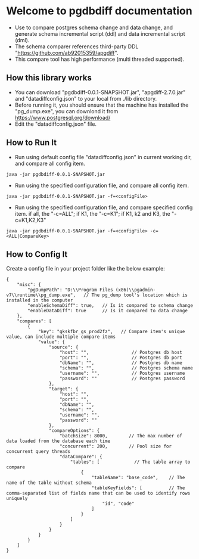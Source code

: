 # Welcome to pgdbdiff documentation

- Use to compare postgres schema change and data change, and generate schema incremental script (ddl) and data incremental script (dml).
- The schema comparer references third-party DDL "https://github.com/ab92015359/apgdiff".
- This compare tool has high performance (multi threaded supported).


## How this library works
- You can download "pgdbdiff-0.0.1-SNAPSHOT.jar", "apgdiff-2.7.0.jar" and "datadiffconfig.json" to your local from ./lib directory.
- Before running it, you should ensure that the machine has installed the "pg_dump.exe", you can downlond it from https://www.postgresql.org/download/
- Edit the "datadiffconfig.json" file.
  

## How to Run It
  - Run using default config file "datadiffconfig.json" in current working dir, and compare all config item.
~~~
java -jar pgdbdiff-0.0.1-SNAPSHOT.jar
~~~

  - Run using the specified configuration file, and compare all config item.
~~~
java -jar pgdbdiff-0.0.1-SNAPSHOT.jar -f=<configFile>
~~~

  - Run using the specified configuration file, and compare specified config item. if all, the "-c=ALL"; if K1, the "-c=K1"; if K1, k2 and K3, the "-c=K1,K2,K3"
~~~
java -jar pgdbdiff-0.0.1-SNAPSHOT.jar -f=<configFile> -c=<ALL|CompareKey>
~~~

## How to Config It
Create a config file in your project folder like the below example:
~~~
{
	"misc": {
		"pgDumpPath": "D:\\Program Files (x86)\\pgadmin-v7\\runtime\\pg_dump.exe",   // The pg_dump tool's location which is installed in the computer
		"enableSchemaDiff": true,   // Is it compared to schema change
		"enableDataDiff": true      // Is it compared to data change
	},
	"compares": [
		{
			"key": "gkskfbr_gs_prod2fz",   // Compare item's unique value, can include multiple compare items
			"value": {
				"source": {
					"host": "",                // Postgres db host
					"port": "",                // Postgres db port
					"dbName": "",              // Postgres db name
					"schema": "",              // Postgres schema name
					"username": "",            // Postgres username
					"password": ""             // Postgres password
				},
				"target": {
					"host": "",
					"port": "",
					"dbName": "",
					"schema": "",
					"username": "",
					"password": ""
				},
				"compareOptions": {
					"batchSize": 8000,        // The max number of data loaded from the database each time
					"concurrent": 200,        // Pool size for concurrent query threads
					"dataCompare": {
						"tables": [             // The table array to compare
							{
								"tableName": "base_code",    // The name of the table without schema
								"tableKeyFields": [          // The comma-separated list of fields name that can be used to identify rows uniquely
									"id", "code"
								]
							}
						]
					}
				}
			}
		}
	]
}
~~~
